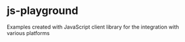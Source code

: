 # js-playground
Examples created with JavaScript client library for the integration with various platforms
